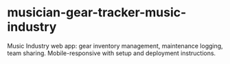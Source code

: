 # musician-gear-tracker-music-industry
Music Industry web app: gear inventory management, maintenance logging, team sharing. Mobile-responsive with setup and deployment instructions.
